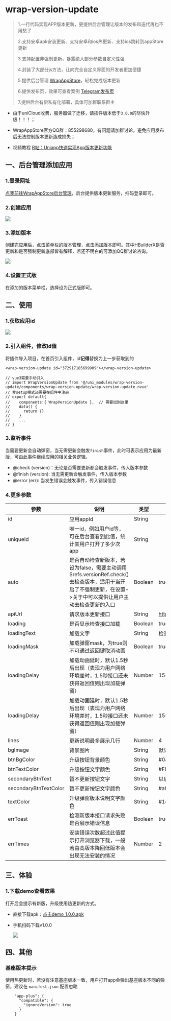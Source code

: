 # wrap-version-update

> 1.一行代码实现APP版本更新，更提供后台管理让版本的发布和迭代再也不用愁了
>
> 2.支持安卓apk安装更新、支持安卓和ios热更新、支持ios跳转到appStore更新
>
> 3.支持配置非强制更新，暴露绝大部分参数自定义性强
>
> 4.封装了大部分js方法，让向完全自定义界面的开发者更加便捷
>
> 5.提供后台管理 [WrapAppStore](https://apps.seepine.com/)，轻松完成版本更新
>
> 6.提供发布页，效果可查看案例 [Telegram发布页](https://apps.seepine.com/app/375348123164741)
>
> 7.提供后台有偿私有化部署，具体可加群联系群主

- 由于uniCloud收费，服务器做了迁移，请插件版本低于`3.0.0`的尽快升级！！！；

- WrapAppStore官方QQ群：855298680，有问题请加群讨论，避免应用发布后无法控制版本更新造成损失；

- 视频教程  [B站：Uniapp快速实现App版本更新功能](https://www.bilibili.com/video/BV1gu411x7SV)


## 一、后台管理添加应用

### 1.登录网址

[点我前往WrapAppStore后台管理](https://apps.seepine.com/)，后台提供版本更新服务，扫码登录即可。

### 2.创建应用

![](https://s1.ax1x.com/2023/01/08/pSZG43T.png)

### 3.添加版本

创建完应用后，点击菜单栏的版本管理，点击添加版本即可。其中HBuilderX是否更新和是否强制更新底部皆有解释，若还不明白的可添加QQ群讨论咨询。

![](https://s1.ax1x.com/2023/01/08/pSZGTu4.png)

### 4.设置正式版

在添加的版本菜单栏，选择设为正式版即可。

## 二、使用

### 1.获取应用id

![](https://s1.ax1x.com/2023/01/08/pSZGHb9.png)

### 2.引入组件，修改id值

将插件导入项目，在首页引入组件，id**记得**替换为上一步获取到的

```vue
<wrap-version-update id="372917185699909"></wrap-version-update>

// vue3需要手动引入
// import WrapVersionUpdate from '@/uni_modules/wrap-version-update/components/wrap-version-update/wrap-version-update.nvue'
// 非setup模式还需要在组件中注册
// export default{
//    components:{ WrapVersionUpdate },  // 需要加到这里
//	  data() {
//		return {}
//	  }
//    ...
// }
```

### 3.监听事件

当需要更新会自动弹窗，当无需更新会触发`finish`事件，此时可表示应用为最新版，可由此事件继续应用的相关业务逻辑。

- @check (version)：无论是否需要更新都会触发事件，传入版本参数
- @finish (version): 当无需更新会触发事件，传入版本参数
- @error (err): 当发生错误会触发事件，传入错误信息

### 4.更多参数



| 参数         | 说明                                                         | 类型    | 默认                                                         |
| ------------ | ------------------------------------------------------------ | ------- | ------------------------------------------------------------ |
| id           | 应用appId                                                    | String  |                                                              |
| uniqueId | 唯一id，例如用户id等，可在后台查看到此值，统计某用户打开了多少次app | String | |
| auto | 是否自动检查新版本，若设为false，需要主动调用$refs.versionRef.check()去检查版本，适用于当开启了不强制更新，在设置->关于中可以提供让用户主动去检查更新的入口 | Boolean | true |
| apiUrl       | 请求版本更新接口                                             | String  | https://appsapi.seepine.com/v1/check |
| loading      | 是否显示检查接口加载                                         | Boolean | true                                                         |
| loadingText  | 加载文字                                                     | String  | 检查更新中                                                   |
| loadingMask  | 加载弹窗mask，为true则不可通过返回键取消动画                 | Boolean | true                                                         |
| loadingDelay | 加载动画延时，默认1.5秒后出现（表现为用户网络环境差时，1.5秒接口还未获得返回值则出现加载弹窗） | Number  | 1500        |
| loadingDelay | 加载动画延时，默认1.5秒后出现（表现为用户网络环境差时，1.5秒接口还未获得返回值则出现加载弹窗） | Number  | 1500    |
| lines      | 更新说明最多展示几行 | Number  | 4 |
| bgImage | 背景图片 | String | 默认蓝色调火箭背景图 |
| btnBgColor        | 升级按钮背景颜色                                                 | String  | #0a84ec      |
| btnTextColor | 升级按钮文字颜色                                             | String  | #FFFFFF                                                      |
| secondaryBtnText | 暂不更新按钮文字 | String | 以后再说 |
| secondaryBtnTextColor | 暂不更新按钮文字颜色 | String | #afafaf |
| textColor    | 升级弹窗版本说明文字颜色                                     | String  | #1e1e1e                                                      |
| errToast     | 检测新版本接口请求失败是否展示错误信息                       | Boolean | true                                                         |
| errTimes | 安装错误次数超过此值提示打开浏览器下载，一般若由高版本降回低版本会出现无法安装的情况 | Number | 2 |

## 三、体验

### 1.下载demo查看效果

打开后会提示有新版，升级使用热更新的方式。

- 直接下载apk：[点击demo_1.0.0.apk](http://cdn.seepine.com/wrap-update-version-1.0.0.apk)
- 手机扫码下载v1.0.0
  
  ![](https://i.postimg.cc/4ZLTCSP5/image.png)
  
## 四、其他

### 基座版本提示

使用热更新时，若没有注意基座版本一致，用户打开app会弹出基座版本不同的弹窗，建议在 `manifest.json` 配置忽略

```
    "app-plus": {
      "compatible": {
        "ignoreVersion": true
      }
	}
```